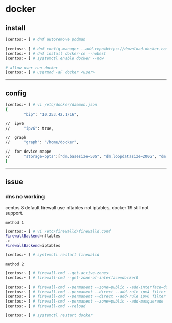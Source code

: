 # docker

## install

```bash
[centos:~ ] # dnf autoremove podman

[centos:~ ] # dnf config-manager --add-repo=https://download.docker.com/linux/centos/docker-ce.repo
[centos:~ ] # dnf install docker-ce --nobest
[centos:~ ] # systemctl enable docker --now

# allow user run docker
[centos:~ ] # usermod -aF docker <user>
```


---

## config

```bash
[centos:~ ] # vi /etc/docker/daemon.json
{
        "bip": "10.253.42.1/16",

//  ipv6
//      "ipv6": true,

//  graph
//      "graph": "/home/docker",

//  for device mappe
//      "storage-opts":["dm.basesize=50G", "dm.loopdatasize=200G", "dm.loopmetadatasize=10G"],
}
```


---

## issue

### dns no working

centos 8 default firewall use nftables not iptables, docker 19 still not support.

`method 1`

```bash
[centos:~ ] # vi /etc/firewalld/firewalld.conf
FirewallBackend=nftables
->
FirewallBackend=iptables

[centos:~ ] # systemctl restart firewalld
```

`method 2`

```bash
[centos:~ ] # firewall-cmd --get-active-zones
[centos:~ ] # firewall-cmd --get-zone-of-interface=docker0

[centos:~ ] # firewall-cmd --permanent --zone=public --add-interface=docker0
[centos:~ ] # firewall-cmd --permanent --direct --add-rule ipv4 filter INPUT 4 -i docker0 -j ACCEPT
[centos:~ ] # firewall-cmd --permanent --direct --add-rule ipv6 filter INPUT 6 -i docker0 -j ACCEPT
[centos:~ ] # firewall-cmd --permanent --zone=public --add-masquerade
[centos:~ ] # firewall-cmd --reload

[centos:~ ] # systemctl restart docker
```

